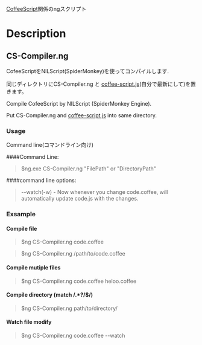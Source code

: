 [CoffeeScript][]関係のngスクリプト

Description
===========
## CS-Compiler.ng

CofeeScriptをNILScript(SpiderMonkey)を使ってコンパイルします.

同じディレクトリにCS-Compiler.ng と [coffee-script.js][](自分で最新にして)を置きます。

Compile CofeeScript by NILScript (SpiderMonkey Engine).

Put CS-Compiler.ng and [coffee-script.js][] into same directory.

### Usage
Command line(コマンドライン向け)

####Command Line:
>    $ng.exe CS-Compiler.ng "FilePath" or "DirectoryPath"

####command line options:
>    --watch(-w)  - Now whenever you change code.coffee, will automatically update code.js with the changes.

### Exsample

#### Compile file

>$ng CS-Compiler.ng code.coffee

>$ng CS-Compiler.ng /path/to/code.coffee

#### Compile mutiple files

>$ng CS-Compiler.ng code.coffee heloo.coffee

#### Compile directory (match /.*?\/$/)

>$ng CS-Compiler.ng path/to/directory/

#### Watch file modify

>$ng CS-Compiler.ng code.coffee --watch


[CoffeeScript]:<http://jashkenas.github.com/coffee-script/> "CoffeeScript"
[coffee-script.js]:<https://github.com/jashkenas/coffee-script/blob/master/extras/coffee-script.js>